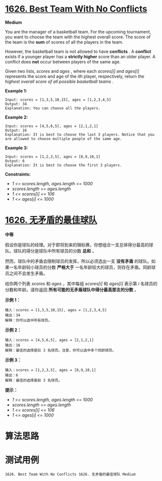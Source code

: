 # [1626. Best Team With No Conflicts][enTitle]

**Medium**

You are the manager of a basketball team. For the upcoming tournament, you want to choose the team with the highest overall score. The score of the team is the **sum**  of scores of all the players in the team.

However, the basketball team is not allowed to have **conflicts** . A **conflict**  exists if a younger player has a **strictly higher**  score than an older player. A conflict does **not**  occur between players of the same age.

Given two lists,  *scores*  and  *ages* , where each  *scores[i]*  and  *ages[i]*  represents the score and age of the  *ith*  player, respectively, return  *the highest overall score of all possible basketball teams* .



**Example 1:** 

```
Input: scores = [1,3,5,10,15], ages = [1,2,3,4,5]
Output: 34
Explanation: You can choose all the players.

```

**Example 2:** 

```
Input: scores = [4,5,6,5], ages = [2,1,2,1]
Output: 16
Explanation: It is best to choose the last 3 players. Notice that you are allowed to choose multiple people of the same age.

```

**Example 3:** 

```
Input: scores = [1,2,3,5], ages = [8,9,10,1]
Output: 6
Explanation: It is best to choose the first 3 players. 

```



**Constraints:** 

-  *1 <= scores.length, ages.length <= 1000*  
-  *scores.length == ages.length*  
-  *1 <= scores[i] <= 106*  
-  *1 <= ages[i] <= 1000* 


# [1626. 无矛盾的最佳球队][cnTitle]

**中等**

假设你是球队的经理。对于即将到来的锦标赛，你想组合一支总体得分最高的球队。球队的得分是球队中所有球员的分数 **总和**  。

然而，球队中的矛盾会限制球员的发挥，所以必须选出一支 **没有矛盾**  的球队。如果一名年龄较小球员的分数 **严格大于**  一名年龄较大的球员，则存在矛盾。同龄球员之间不会发生矛盾。

给你两个列表  *scores*  和  *ages* ，其中每组  *scores[i]*  和  *ages[i]*  表示第  *i*  名球员的分数和年龄。请你返回 **所有可能的无矛盾球队中得分最高那支的分数**  。



**示例 1：** 

```
输入：scores = [1,3,5,10,15], ages = [1,2,3,4,5]
输出：34
解释：你可以选中所有球员。
```

**示例 2：** 

```
输入：scores = [4,5,6,5], ages = [2,1,2,1]
输出：16
解释：最佳的选择是后 3 名球员。注意，你可以选中多个同龄球员。

```

**示例 3：** 

```
输入：scores = [1,2,3,5], ages = [8,9,10,1]
输出：6
解释：最佳的选择是前 3 名球员。

```



**提示：** 

-  *1 <= scores.length, ages.length <= 1000*  
-  *scores.length == ages.length*  
-  *1 <= scores[i] <= 106*  
-  *1 <= ages[i] <= 1000* 




# 算法思路

# 测试用例
```
1626. Best Team With No Conflicts 1626. 无矛盾的最佳球队 Medium
```

[enTitle]: https://leetcode.com/problems/best-team-with-no-conflicts/
[cnTitle]: https://leetcode-cn.com/problems/best-team-with-no-conflicts/
